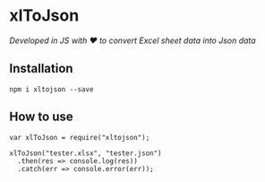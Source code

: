 # xlToJson

*Developed in JS with ❤ to convert Excel sheet data into Json data*


## Installation
```
npm i xltojson --save
```

## How to use
```
var xlToJson = require("xltojson");

xlToJson("tester.xlsx", "tester.json")
  .then(res => console.log(res))
  .catch(err => console.error(err));
```
